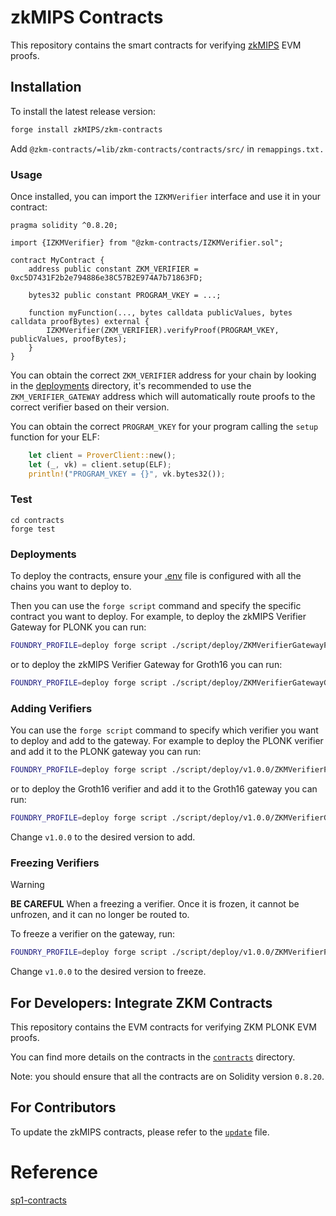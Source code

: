 # zkMIPS Contracts

This repository contains the smart contracts for verifying [zkMIPS](https://github.com/zkMIPS/zkMIPS) EVM proofs.

## Installation

To install the latest release version:

```bash
forge install zkMIPS/zkm-contracts
```

Add `@zkm-contracts/=lib/zkm-contracts/contracts/src/` in `remappings.txt.`

### Usage

Once installed, you can import the `IZKMVerifier` interface and use it in your contract:

```solidity
pragma solidity ^0.8.20;

import {IZKMVerifier} from "@zkm-contracts/IZKMVerifier.sol";

contract MyContract {
    address public constant ZKM_VERIFIER = 0xc5D7431F2b2e794886e38C57B2E974A7b71863FD;

    bytes32 public constant PROGRAM_VKEY = ...;

    function myFunction(..., bytes calldata publicValues, bytes calldata proofBytes) external {
        IZKMVerifier(ZKM_VERIFIER).verifyProof(PROGRAM_VKEY, publicValues, proofBytes);
    }
}
```

You can obtain the correct `ZKM_VERIFIER` address for your chain by looking in the [deployments](./contracts/deployments) directory, it's recommended to use the `ZKM_VERIFIER_GATEWAY` address which will automatically route proofs to the correct verifier based on their version.

You can obtain the correct `PROGRAM_VKEY` for your program calling the `setup` function for your ELF:

```rs
    let client = ProverClient::new();
    let (_, vk) = client.setup(ELF);
    println!("PROGRAM_VKEY = {}", vk.bytes32());
```

### Test

```
cd contracts
forge test
```

### Deployments

To deploy the contracts, ensure your [.env](./contracts/.env.example) file is configured with all the chains you want to deploy to.

Then you can use the `forge script` command and specify the specific contract you want to deploy. For example, to deploy the zkMIPS Verifier Gateway for PLONK you can run:

```bash
FOUNDRY_PROFILE=deploy forge script ./script/deploy/ZKMVerifierGatewayPlonk.s.sol:ZKMVerifierGatewayScript --private-key $PRIVATE_KEY --verify --verifier etherscan --multi --broadcast
```

or to deploy the zkMIPS Verifier Gateway for Groth16 you can run:

```bash
FOUNDRY_PROFILE=deploy forge script ./script/deploy/ZKMVerifierGatewayGroth16.s.sol:ZKMVerifierGatewayScript --private-key $PRIVATE_KEY --verify --verifier etherscan --multi --broadcast
```

### Adding Verifiers

You can use the `forge script` command to specify which verifier you want to deploy and add to the gateway. For example to deploy the PLONK verifier and add it to the PLONK gateway you can run:

```bash
FOUNDRY_PROFILE=deploy forge script ./script/deploy/v1.0.0/ZKMVerifierPlonk.s.sol:ZKMVerifierScript --private-key $PRIVATE_KEY --verify --verifier etherscan --multi --broadcast
```

or to deploy the Groth16 verifier and add it to the Groth16 gateway you can run:

```bash
FOUNDRY_PROFILE=deploy forge script ./script/deploy/v1.0.0/ZKMVerifierGroth16.s.sol:ZKMVerifierScript --private-key $PRIVATE_KEY --verify --verifier etherscan --multi --broadcast
```

Change `v1.0.0` to the desired version to add.

### Freezing Verifiers

> [!WARNING]  
> **BE CAREFUL** When a freezing a verifier. Once it is frozen, it cannot be unfrozen, and it can no longer be routed to.

To freeze a verifier on the gateway, run:

```bash
FOUNDRY_PROFILE=deploy forge script ./script/deploy/v1.0.0/ZKMVerifierPlonk.s.sol:ZKMVerifierScript --private-key $PRIVATE_KEY --verify --verifier etherscan --multi --broadcast --sig "freeze()"
```

Change `v1.0.0` to the desired version to freeze.

## For Developers: Integrate ZKM Contracts

This repository contains the EVM contracts for verifying ZKM PLONK EVM proofs.

You can find more details on the contracts in the [`contracts`](./contracts/README.md) directory.

Note: you should ensure that all the contracts are on Solidity version `0.8.20`.

## For Contributors

To update the zkMIPS contracts, please refer to the [`update`](./UPDATE_CONTRACTS.md) file.

# Reference

[sp1-contracts](https://github.com/succinctlabs/sp1-contracts.git)
